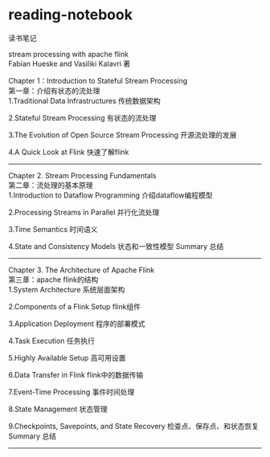# reading-notebook
读书笔记  

stream processing with apache flink  
Fabian Hueske and Vasiliki Kalavri 著  

Chapter 1：Introduction to Stateful Stream Processing  
第一章：介绍有状态的流处理  
1.Traditional Data Infrastructures 传统数据架构

2.Stateful Stream Processing 有状态的流处理

3.The Evolution of Open Source Stream Processing 开源流处理的发展

4.A Quick Look at Flink 快速了解flink

--------------------------------------------------------------------
Chapter 2. Stream Processing Fundamentals  
第二章：流处理的基本原理  
1.Introduction to Dataflow Programming 介绍dataflow编程模型

2.Processing Streams in Parallel 并行化流处理

3.Time Semantics 时间语义

4.State and Consistency Models 状态和一致性模型
Summary 总结

--------------------------------------------------------------------
Chapter 3. The Architecture of Apache Flink  
第三章：apache flink的结构  
1.System Architecture 系统层面架构

2.Components of a Flink Setup flink组件

3.Application Deployment 程序的部署模式

4.Task Execution 任务执行

5.Highly Available Setup 高可用设置

6.Data Transfer in Flink flink中的数据传输

7.Event-Time Processing 事件时间处理

8.State Management 状态管理

9.Checkpoints, Savepoints, and State Recovery 检查点、保存点、和状态恢复
Summary 总结

--------------------------------------------------------------------




 


